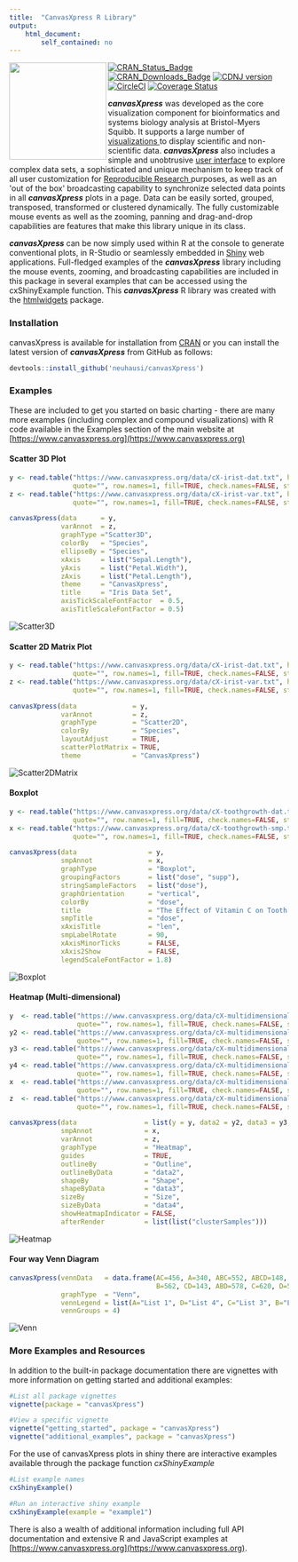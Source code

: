 ```yaml
---
title:  "CanvasXpress R Library"
output: 
    html_document:
        self_contained: no
---
```


<a href="https://www.canvasxpress.org"><img src="vignettes/images/hexagon.png" align="left" width="175"></a>

<!-- Badge Location -->
[![CRAN_Status_Badge](http://www.r-pkg.org/badges/version/canvasXpress?color=9bc2cf)](https://cran.r-project.org/package=canvasXpress)
[![CRAN_Downloads_Badge](https://cranlogs.r-pkg.org/badges/grand-total/canvasXpress?color=9bc2cf)](https://cran.r-project.org/package=canvasXpress)
[![CDNJ version](https://img.shields.io/cdnjs/v/canvasXpress.svg)](https://cdnjs.com/libraries/canvasXpress)
[![CircleCI](https://circleci.com/gh/cb4ds/canvasXpress/tree/master.svg?style=shield)](https://circleci.com/gh/cb4ds/canvasXpress/tree/master)
[![Coverage Status](https://img.shields.io/codecov/c/github/cb4ds/canvasXpress/master.svg)](https://codecov.io/github/cb4ds/canvasXpress?branch=master)
<!-- End Badges -->

***canvasXpress*** was developed as the core visualization component for bioinformatics and systems biology analysis
at Bristol-Myers Squibb. It supports a large number of [visualizations ](https://www.canvasxpress.org/examples.html) to display scientific and non-scientific
data. ***canvasXpress*** also includes a simple and unobtrusive [user interface](https://www.canvasxpress.org/docs/interface.html) to explore complex data sets, a sophisticated and unique mechanism to keep track of all user customization for [Reproducible Research ](https://www.canvasxpress.org/docs/audit.html) purposes, as well as an 'out of the box'
broadcasting capability to synchronize selected data points in all ***canvasXpress*** plots in a page. Data can
be easily sorted, grouped, transposed, transformed or clustered dynamically. The fully customizable mouse events
as well as the zooming, panning and drag-and-drop capabilities are features that make this library unique in its
class.

***canvasXpress*** can be now simply used within R at the console to generate conventional plots, in R-Studio
or seamlessly embedded in [Shiny](https://shiny.rstudio.com) web applications. Full-fledged examples of the ***canvasXpress*** library including the mouse events, zooming, and broadcasting capabilities are included in this package in several examples that can be accessed using the cxShinyExample function.  This ***canvasXpress*** R library was created with the [htmlwidgets](https://github.com/ramnathv/htmlwidgets) package.

### Installation

canvasXpress is available for installation from 
[CRAN](https://CRAN.R-project.org/package=canvasXpress) or you can install the
latest version of ***canvasXpress*** from GitHub as follows:

```r
devtools::install_github('neuhausi/canvasXpress')
```

### Examples

These are included to get you started on basic charting - there are many more
examples (including complex and compound visualizations) with R code available 
in the Examples section of the main website at 
[https://www.canvasxpress.org](https://www.canvasxpress.org)

#### Scatter 3D Plot

```r
y <- read.table("https://www.canvasxpress.org/data/cX-irist-dat.txt", header=TRUE, sep="\t", 
                quote="", row.names=1, fill=TRUE, check.names=FALSE, stringsAsFactors=FALSE)
z <- read.table("https://www.canvasxpress.org/data/cX-irist-var.txt", header=TRUE, sep= "\t", 
                quote="", row.names=1, fill=TRUE, check.names=FALSE, stringsAsFactors=FALSE)

canvasXpress(data      = y,
             varAnnot  = z,
             graphType ="Scatter3D",
             colorBy   = "Species",
             ellipseBy = "Species",
             xAxis     = list("Sepal.Length"),
             yAxis     = list("Petal.Width"),
             zAxis     = list("Petal.Length"),
             theme     = "CanvasXpress",
             title     = "Iris Data Set",
             axisTickScaleFontFactor  = 0.5,
             axisTitleScaleFontFactor = 0.5)
```
![Scatter3D](vignettes/images/R-Scatter3D.png)

#### Scatter 2D Matrix Plot

```r
y <- read.table("https://www.canvasxpress.org/data/cX-irist-dat.txt", header=TRUE, sep="\t", 
                quote="", row.names=1, fill=TRUE, check.names=FALSE, stringsAsFactors=FALSE)
z <- read.table("https://www.canvasxpress.org/data/cX-irist-var.txt", header=TRUE, sep= "\t", 
                quote="", row.names=1, fill=TRUE, check.names=FALSE, stringsAsFactors=FALSE)

canvasXpress(data              = y,
             varAnnot          = z,
             graphType         = "Scatter2D",
             colorBy           = "Species",
             layoutAdjust      = TRUE,
             scatterPlotMatrix = TRUE,
             theme             = "CanvasXpress")
```
![Scatter2DMatrix](vignettes/images/R-Scatter2DMatrix.png)

#### Boxplot

```r
y <- read.table("https://www.canvasxpress.org/data/cX-toothgrowth-dat.txt", header=TRUE, sep="\t", 
                quote="", row.names=1, fill=TRUE, check.names=FALSE, stringsAsFactors=FALSE)
x <- read.table("https://www.canvasxpress.org/data/cX-toothgrowth-smp.txt", header=TRUE, sep="\t", 
                quote="", row.names=1, fill=TRUE, check.names=FALSE, stringsAsFactors=FALSE)

canvasXpress(data                  = y,
             smpAnnot              = x,
             graphType             = "Boxplot",
             groupingFactors       = list("dose", "supp"),
             stringSampleFactors   = list("dose"),
             graphOrientation      = "vertical",
             colorBy               = "dose",
             title                 = "The Effect of Vitamin C on Tooth Growth in Guinea Pigs",
             smpTitle              = "dose",
             xAxisTitle            = "len",
             smpLabelRotate        = 90,
             xAxisMinorTicks       = FALSE,
             xAxis2Show            = FALSE,
             legendScaleFontFactor = 1.8)
```
![Boxplot](vignettes/images/R-Boxplot.png)

#### Heatmap (Multi-dimensional)

```r
y  <- read.table("https://www.canvasxpress.org/data/cX-multidimensionalheatmap-dat.txt", header=TRUE, sep="\t", 
                 quote="", row.names=1, fill=TRUE, check.names=FALSE, stringsAsFactors=FALSE)
y2 <- read.table("https://www.canvasxpress.org/data/cX-multidimensionalheatmap-dat2.txt", header=TRUE, sep="\t", 
                 quote="", row.names=1, fill=TRUE, check.names=FALSE, stringsAsFactors=FALSE)
y3 <- read.table("https://www.canvasxpress.org/data/cX-multidimensionalheatmap-dat3.txt", header=TRUE, sep="\t", 
                 quote="", row.names=1, fill=TRUE, check.names=FALSE, stringsAsFactors=FALSE)
y4 <- read.table("https://www.canvasxpress.org/data/cX-multidimensionalheatmap-dat4.txt", header=TRUE, sep="\t", 
                 quote="", row.names=1, fill=TRUE, check.names=FALSE, stringsAsFactors=FALSE)
x  <- read.table("https://www.canvasxpress.org/data/cX-multidimensionalheatmap-smp.txt", header=TRUE, sep= "\t", 
                 quote="", row.names=1, fill=TRUE, check.names=FALSE, stringsAsFactors=FALSE)
z  <- read.table("https://www.canvasxpress.org/data/cX-multidimensionalheatmap-var.txt", header=TRUE, sep= "\t", 
                 quote="", row.names=1, fill=TRUE, check.names=FALSE, stringsAsFactors=FALSE)

canvasXpress(data                 = list(y = y, data2 = y2, data3 = y3, data4 = y4),
             smpAnnot             = x,
             varAnnot             = z,
             graphType            = "Heatmap",
             guides               = TRUE,
             outlineBy            = "Outline",
             outlineByData        = "data2",
             shapeBy              = "Shape",
             shapeByData          = "data3",
             sizeBy               = "Size",
             sizeByData           = "data4",
             showHeatmapIndicator = FALSE,
             afterRender          = list(list("clusterSamples")))
```
![Heatmap](vignettes/images/R-Heatmap.png)

#### Four way Venn Diagram

```r
canvasXpress(vennData   = data.frame(AC=456, A=340, ABC=552, ABCD=148, BC=915, ACD=298, BCD=613, 
                                     B=562, CD=143, ABD=578, C=620, D=592, AB=639, BD=354, AD=257),
             graphType  = "Venn",
             vennLegend = list(A="List 1", D="List 4", C="List 3", B="List 2"),
             vennGroups = 4)
```
![Venn](vignettes/images/R-Venn.png)


### More Examples and Resources

In addition to the built-in package documentation there are vignettes with 
more information on getting started and additional examples:

```r
#List all package vignettes
vignette(package = "canvasXpress")

#View a specific vignette
vignette("getting_started", package = "canvasXpress")
vignette("additional_examples", package = "canvasXpress")
```

For the use of canvasXpress plots in shiny there are interactive examples available through the
package function *cxShinyExample*

```r
#List example names
cxShinyExample()

#Run an interactive shiny example
cxShinyExample(example = "example1")
```

There is also a wealth of additional information including full API documentation 
and extensive R and JavaScript examples at [https://www.canvasxpress.org](https://www.canvasxpress.org).
